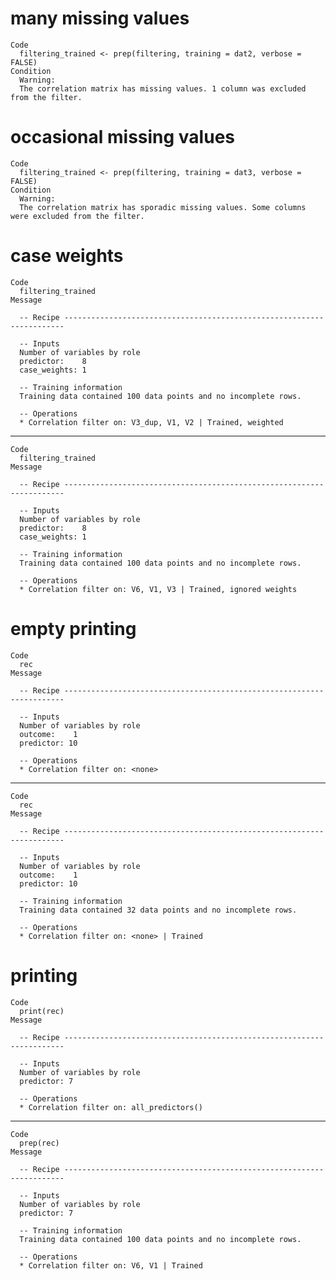 # many missing values

    Code
      filtering_trained <- prep(filtering, training = dat2, verbose = FALSE)
    Condition
      Warning:
      The correlation matrix has missing values. 1 column was excluded from the filter.

# occasional missing values

    Code
      filtering_trained <- prep(filtering, training = dat3, verbose = FALSE)
    Condition
      Warning:
      The correlation matrix has sporadic missing values. Some columns were excluded from the filter.

# case weights

    Code
      filtering_trained
    Message
      
      -- Recipe ----------------------------------------------------------------------
      
      -- Inputs 
      Number of variables by role
      predictor:    8
      case_weights: 1
      
      -- Training information 
      Training data contained 100 data points and no incomplete rows.
      
      -- Operations 
      * Correlation filter on: V3_dup, V1, V2 | Trained, weighted

---

    Code
      filtering_trained
    Message
      
      -- Recipe ----------------------------------------------------------------------
      
      -- Inputs 
      Number of variables by role
      predictor:    8
      case_weights: 1
      
      -- Training information 
      Training data contained 100 data points and no incomplete rows.
      
      -- Operations 
      * Correlation filter on: V6, V1, V3 | Trained, ignored weights

# empty printing

    Code
      rec
    Message
      
      -- Recipe ----------------------------------------------------------------------
      
      -- Inputs 
      Number of variables by role
      outcome:    1
      predictor: 10
      
      -- Operations 
      * Correlation filter on: <none>

---

    Code
      rec
    Message
      
      -- Recipe ----------------------------------------------------------------------
      
      -- Inputs 
      Number of variables by role
      outcome:    1
      predictor: 10
      
      -- Training information 
      Training data contained 32 data points and no incomplete rows.
      
      -- Operations 
      * Correlation filter on: <none> | Trained

# printing

    Code
      print(rec)
    Message
      
      -- Recipe ----------------------------------------------------------------------
      
      -- Inputs 
      Number of variables by role
      predictor: 7
      
      -- Operations 
      * Correlation filter on: all_predictors()

---

    Code
      prep(rec)
    Message
      
      -- Recipe ----------------------------------------------------------------------
      
      -- Inputs 
      Number of variables by role
      predictor: 7
      
      -- Training information 
      Training data contained 100 data points and no incomplete rows.
      
      -- Operations 
      * Correlation filter on: V6, V1 | Trained

